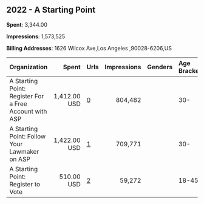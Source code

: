 ## 2022 - A Starting Point 
**Spent**: 3,344.00

**Impressions**: 1,573,525

**Billing Addresses**: 1626 Wilcox Ave,Los Angeles ,90028-6206,US

|Organization|Spent|Urls|Impressions|Genders|Age Brackets|Country Codes|
|:---|---:|:---|---:|:---|:---|:---|
|A Starting Point: Register For a Free Account with ASP|1,412.00 USD|[0](https://www.snap.com/political-ads/asset/eb2096a54f0f8e47c53dbecad7d4e862232a7732bb652d813480d0dfef23698f?mediaType=mp4)|804,482||30-|united states|
|A Starting Point: Follow Your Lawmaker on ASP|1,422.00 USD|[1](https://www.snap.com/political-ads/asset/f9309fdf0fb23d684b67cf53d26bfa401e0b74591ea6c79c768a5d838d5cca04?mediaType=mp4)|709,771||30-|united states|
|A Starting Point: Register to Vote|510.00 USD|[2](https://www.snap.com/political-ads/asset/817630f7e8f944d4df5746f81bb60cec4bc08545f379b7fb1f542d4f4a6cd937?mediaType=mp4)|59,272||18-45|united states|
